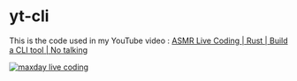 # yt-cli
This is the code used in my YouTube video : [ASMR Live Coding | Rust | Build a CLI tool | No talking](https://youtu.be/B1DTBfo5iHA)


[![maxday live coding](https://raw.githubusercontent.com/maxday/yt-cli-rust/main/screenshot.png)](https://www.youtube.com/watch?v=B1DTBfo5iHA)